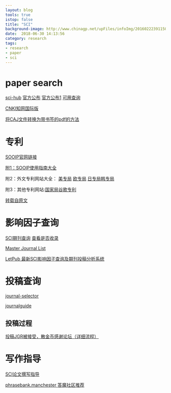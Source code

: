 ```yaml
---
layout: blog
tools: true
istop: false
title: "SCI"
background-image: http://www.chinagp.net/upFiles/infoImg/2016022239115049.jpg 
date:  2018-06-30 14:13:56
category: research
tags:
- research
- paper
- sci
---
```


# paper search

<a href="http://sci-hub.tw/" title="hub">sci-hub</a>
<a href="https://lovescihub.wordpress.com/" title="官方时间可用">官方公布</a>
<a href="https://sci-hub.win/" title="官方">官方公布1</a>
[可用查询](https://shimo.im/docs/TN03KPwZ93kvT74D/)

[CNKI知网国际版](http://eng.oversea.cnki.net/kns55/default.aspx)

[将CAJ文件转换为带书签的pdf的方法](http://blog.sina.com.cn/s/blog_d1ebd8ae0102wejz.html)
# 专利
[SOOIP官网链接](http://www.so.iptrm.com)

[附1：SOOIP使用指南大全](http://www.so.iptrm.com/bdc/html/help/help.html)

附2：外文专利网站大全： [美专局](http://patft.uspto.gov/) [欧专局](http://ep.espacenet.com/)
[日专局](https://www.j-platpat.inpit.go.jp/web/all/top/BTmTopEnglishPage)[韩专局](http://www.kipris.or.kr/enghome/main.jsp)

附3：其他专利网站:[国家局](http://www.pss-system.gov.cn/sipopublicsearch/portal/index.shtml)[谷歌专利](https://www.google.com.hk)

[转载自原文](https://shimo.im/docs/UFNbULLP1PwThae4)
# 影响因子查询
<a href="https://mp.weixin.qq.com/s?__biz=MzUzNzQyMjMzMg==&mid=2247483692&idx=1&sn=f33ca16b5193b36cddf745139bad4ee0&chksm=fae671bfcd91f8a94b2ee994b286fec39184e238847342f17615c635afb5f5310bb3fce7715f&mpshare=1&scene=1&srcid=0630HxUNIA9FrNNoT1cCsuOz#rd" title="SCI期刊查询不求人">SCI期刊查询</a>  [查看是否收录](https://mp.weixin.qq.com/s?__biz=MzUzNzQyMjMzMg==&mid=2247483707&idx=1&sn=b8962020665e0383a6f9f9baa3abaa1d&chksm=fae671a8cd91f8bec4906b4c416bb87f718add113d06ef3419cc0e82ca6091a042da917b8131&mpshare=1&scene=1&srcid=0630VqdjnXM9CA5XTgeBMReO#rd)


<a href="http://mjl.clarivate.com/" title="官网">Master Journal List</a>

<a href="http://www.letpub.com.cn/index.php?page=journalapp" title="超全面SCI期刊影响因子数据、期刊介绍、投稿经验查询 "> LetPub 最新SCI影响因子查询及期刊投稿分析系统</a>

# 投稿查询
<a href="https://www.edanzediting.com/journal-selector" title="论文发表期刊选择神器"> journal-selector</a>

<a href="https://www.journalguide.com/" title="期刊选择"> journalguide</a>

## 投稿过程

<a href="http://bbs.06climate.com/forum.php?mod=viewthread&tid=19367&extra=&page=1" title="气象家园"> 投稿JGR被接受，散金币感谢论坛（详细流程）</a>


# 写作指导
<a href="http://www.sciediting.org/" title="论文写作指导"> SCI论文撰写指导</a>

<a href="http://www.phrasebank.manchester.ac.uk/" title="论文句型">phrasebank.manchester 答魔社区推荐</a>
